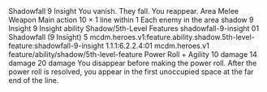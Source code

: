 <ability>
  <name>Shadowfall</name>
  <cost>9 Insight</cost>
  <flavor>You vanish. They fall. You reappear.</flavor>
  <keywords>
    <keyword>Area</keyword>
    <keyword>Melee</keyword>
    <keyword>Weapon</keyword>
  </keywords>
  <type>Main action</type>
  <distance>10 × 1 line within 1</distance>
  <target>Each enemy in the area</target>
  <metadata>
    <class>shadow</class>
    <cost>9 Insight</cost>
    <cost_amount>9</cost_amount>
    <cost_resource>Insight</cost_resource>
    <feature_type>ability</feature_type>
    <file_dpath>Shadow/5th-Level Features</file_dpath>
    <item_id>shadowfall-9-insight</item_id>
    <item_index>01</item_index>
    <item_name>Shadowfall (9 Insight)</item_name>
    <level>5</level>
    <scc>mcdm.heroes.v1:feature.ability.shadow.5th-level-feature:shadowfall-9-insight</scc>
    <scdc>1.1.1:6.2.2.4:01</scdc>
    <source>mcdm.heroes.v1</source>
    <type>feature/ability/shadow/5th-level-feature</type>
  </metadata>
  <effects>
    <effect type="roll">
      <roll>Power Roll + Agility</roll>
      <t1>10 damage</t1>
      <t2>14 damage</t2>
      <t3>20 damage</t3>
    </effect>
    <effect type="mundane">You disappear before making the power roll. After the power roll is resolved, you appear in the first unoccupied space at the far end of the line.</effect>
  </effects>
</ability>
